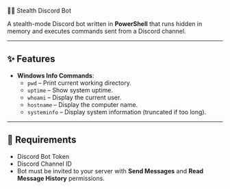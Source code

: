 🕵️‍♂️ Stealth Discord Bot 

A stealth-mode Discord bot written in **PowerShell** that runs hidden in memory and executes commands sent from a Discord channel.

---

## ✨ Features

- **Windows Info Commands**:
  - `pwd` – Print current working directory.
  - `uptime` – Show system uptime.
  - `whoami` – Display the current user.
  - `hostname` – Display the computer name.
  - `systeminfo` – Display system information (truncated if too long).

 ---

 ## 📌 Requirements
 - Discord Bot Token  
- Discord Channel ID
- Bot must be invited to your server with **Send Messages** and **Read Message History** permissions.
